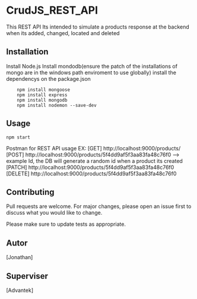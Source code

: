 # CrudJS_REST_API

This REST API Its intended to simulate a products response at the backend when its added, changed, located and deleted

## Installation

Install Node.js
Install mondodb(ensure the patch of the installations of mongo are in the windows path enviroment to use globally)
install the dependencys on the package.json

```terminal
    npm install mongoose
    npm install express
    npm install mongodb
    npm install nodemon --save-dev
```

## Usage

```terminal
npm start
```

Postman for REST API usage EX:
[GET] http://localhost:9000/products/
[POST] http://localhost:9000/products/5f4dd9af5f3aa83fa48c76f0     --> example Id, the DB will generate a random id when a product its created
[PATCH] http://localhost:9000/products/5f4dd9af5f3aa83fa48c76f0
[DELETE] http://localhost:9000/products/5f4dd9af5f3aa83fa48c76f0

## Contributing
Pull requests are welcome. For major changes, please open an issue first to discuss what you would like to change.

Please make sure to update tests as appropriate.

## Autor
[Jonathan]

## Superviser
[Advantek]
